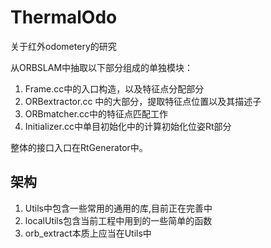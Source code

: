 # ThermalOdo

关于红外odometery的研究

从ORBSLAM中抽取以下部分组成的单独模块：

1. Frame.cc中的入口构造，以及特征点分配部分
2. ORBextractor.cc 中的大部分，提取特征点位置以及其描述子
3. ORBmatcher.cc中的特征点匹配工作
4. Initializer.cc中单目初始化中的计算初始化位姿Rt部分

整体的接口入口在RtGenerator中。

## 架构

1. Utils中包含一些常用的通用的库,目前正在完善中
2. localUtils包含当前工程中用到的一些简单的函数
3. orb_extract本质上应当在Utils中

